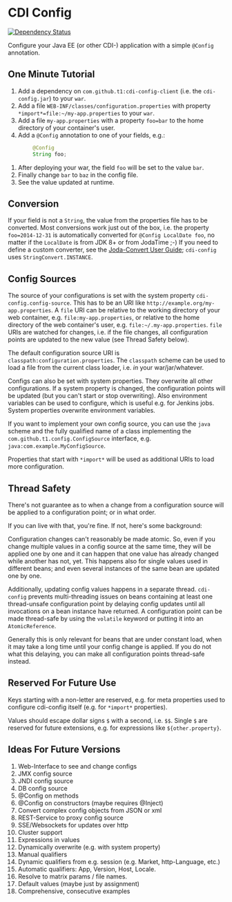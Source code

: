 # CDI Config

[![Dependency Status](https://www.versioneye.com/user/projects/53f72f0ae09da337bc0003bd/badge.svg?style=flat)](https://www.versioneye.com/user/projects/53f72f0ae09da337bc0003bd)

Configure your Java EE (or other CDI-) application with a simple `@Config` annotation.

## One Minute Tutorial

1. Add a dependency on `com.github.t1:cdi-config-client` (i.e. the `cdi-config.jar`) to your `war`.
1. Add a file `WEB-INF/classes/configuration.properties` with property `*import*=file:~/my-app.properties` to your `war`.
1. Add a file `my-app.properties` with a property `foo=bar` to the home directory of your container's user.
1. Add a `@Config` annotation to one of your fields, e.g.:

```java
        @Config
        String foo;
```
1. After deploying your war, the field `foo` will be set to the value `bar`.
1. Finally change `bar` to `baz` in the config file.
1. See the value updated at runtime.

## Conversion

If your field is not a `String`, the value from the properties file has to be converted. Most conversions work just out of the box, i.e. the property `foo=2014-12-31` is automatically converted for `@Config LocalDate foo`, no matter if the `LocalDate` is from JDK 8+ or from JodaTime ;-) If you need to define a custom converter, see the [Joda-Convert User Guide](http://www.joda.org/joda-convert/userguide.html); `cdi-config` uses `StringConvert.INSTANCE`.

## Config Sources

The source of your configurations is set with the system property `cdi-config.config-source`. This has to be an URI like `http://example.org/my-app.properties`. A `file` URI can be relative to the working directory of your web container, e.g. `file:my-app.properties`, or relative to the home directory of the web container's user, e.g. `file:~/.my-app.properties`. `file` URIs are watched for changes, i.e. if the file changes, all configuration points are updated to the new value (see Thread Safety below).

The default configuration source URI is `classpath:configuration.properties`. The `classpath` scheme can be used to load a file from the current class loader, i.e. _in_ your war/jar/whatever.

Configs can also be set with system properties. They overwrite all other configurations. If a system property is changed, the configuration points will be updated (but you can't start or stop overwriting). Also environment variables can be used to configure, which is useful e.g. for Jenkins jobs. System properties overwrite environment variables.

If you want to implement your own config source, you can use the `java` scheme and the fully qualified name of a class implementing the `com.github.t1.config.ConfigSource` interface, e.g. `java:com.example.MyConfigSource`.

Properties that start with `*import*` will be used as additional URIs to load more configuration.

## Thread Safety

There's not guarantee as to when a change from a configuration source will be applied to a configuration point; or in what order.

If you can live with that, you're fine. If not, here's some background:

Configuration changes can't reasonably be made atomic. So, even if you change multiple values in a config source at the same time, they will be applied one by one and it can happen that one value has already changed while another has not, yet. This happens also for single values used in different beans; and even several instances of the same bean are updated one by one.

Additionally, updating config values happens in a separate thread. `cdi-config` prevents multi-threading issues on beans containing at least one thread-unsafe configuration point by delaying config updates until all invocations on a bean instance have returned. A configuration point can be made thread-safe by using the `volatile` keyword or putting it into an `AtomicReference`.

Generally this is only relevant for beans that are under constant load, when it may take a long time until your config change is applied. If you do not what this delaying, you can make all configuration points thread-safe instead.

## Reserved For Future Use

Keys starting with a non-letter are reserved, e.g. for meta properties used to configure cdi-config itself (e.g. for `*import*` properties).

Values should escape dollar signs `$` with a second, i.e. `$$`. Single `$` are reserved for future extensions, e.g. for expressions like `${other.property}`.

## Ideas For Future Versions

1. Web-Interface to see and change configs
1. JMX config source
1. JNDI config source
1. DB config source
1. @Config on methods 
1. @Config on constructors (maybe requires @Inject)
1. Convert complex config objects from JSON or xml
1. REST-Service to proxy config source
1. SSE/Websockets for updates over http
1. Cluster support
1. Expressions in values
1. Dynamically overwrite (e.g. with system property)
1. Manual qualifiers
1. Dynamic qualifiers from e.g. session (e.g. Market, http-Language, etc.)
1. Automatic qualifiers: App, Version, Host, Locale.
1. Resolve to matrix params / file names.
1. Default values (maybe just by assignment)
1. Comprehensive, consecutive examples
